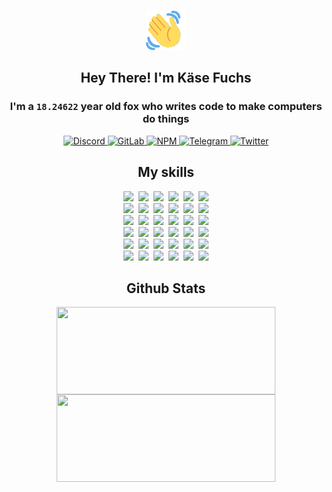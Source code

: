 <div><p align=center><img src=./resources/images/wave.gif width=64px height=64px></p><h2 align=center>Hey There! I'm Käse Fuchs</h2><h3 align=center>I'm a <code>18.24622</code> year old fox who writes code to make computers do things</h3><p align=center><a href=https://discord.com/users/507526681125322772><img alt=Discord src="https://img.shields.io/badge/Discord-5865F2?logo=discord&logoColor=white&style=flat-square#ee3f5dc067942faabc4f0d1ed26ba5ee"> </a><a href=https://gitlab.com/kasefuchs><img alt=GitLab src="https://img.shields.io/badge/GitLab-330F63?logo=gitlab&logoColor=white&style=flat-square#ee3f5dc067942faabc4f0d1ed26ba5ee"> </a><a href=https://npmjs.com/~kasefuchs><img alt=NPM src="https://img.shields.io/badge/NPM-CB3837?logo=npm&logoColor=white&style=flat-square#ee3f5dc067942faabc4f0d1ed26ba5ee"> </a><a href=https://t.me/kasefuchs><img alt=Telegram src="https://img.shields.io/badge/Telegram-2CA5E0?logo=telegram&logoColor=white&style=flat-square#ee3f5dc067942faabc4f0d1ed26ba5ee"> </a><a href=https://twitter.com/kasefuchs><img alt=Twitter src="https://img.shields.io/badge/Twitter-1DA1F2?logo=twitter&logoColor=white&style=flat-square#ee3f5dc067942faabc4f0d1ed26ba5ee"></a></p><h2 align=center>My skills</h2><p align=center><a href=https://aws.amazon.com/ ><picture><source srcset="https://skillicons.dev/icons?i=aws&theme=dark#ee3f5dc067942faabc4f0d1ed26ba5ee" media="(prefers-color-scheme: dark)"><source srcset="https://skillicons.dev/icons?i=aws&theme=light#ee3f5dc067942faabc4f0d1ed26ba5ee" media="(prefers-color-scheme: light), (prefers-color-scheme: no-preference)"><img src="https://skillicons.dev/icons?i=aws&theme=light#ee3f5dc067942faabc4f0d1ed26ba5ee"></picture></a>&nbsp;&nbsp;<a href=https://en.wikipedia.org/wiki/Bash_(Unix_shell)><picture><source srcset="https://skillicons.dev/icons?i=bash&theme=dark#ee3f5dc067942faabc4f0d1ed26ba5ee" media="(prefers-color-scheme: dark)"><source srcset="https://skillicons.dev/icons?i=bash&theme=light#ee3f5dc067942faabc4f0d1ed26ba5ee" media="(prefers-color-scheme: light), (prefers-color-scheme: no-preference)"><img src="https://skillicons.dev/icons?i=bash&theme=light#ee3f5dc067942faabc4f0d1ed26ba5ee"></picture></a>&nbsp;&nbsp;<a href=https://discord.com/developers/docs><picture><source srcset="https://skillicons.dev/icons?i=bots&theme=dark#ee3f5dc067942faabc4f0d1ed26ba5ee" media="(prefers-color-scheme: dark)"><source srcset="https://skillicons.dev/icons?i=bots&theme=light#ee3f5dc067942faabc4f0d1ed26ba5ee" media="(prefers-color-scheme: light), (prefers-color-scheme: no-preference)"><img src="https://skillicons.dev/icons?i=bots&theme=light#ee3f5dc067942faabc4f0d1ed26ba5ee"></picture></a>&nbsp;&nbsp;<a href=https://www.cloudflare.com/ ><picture><source srcset="https://skillicons.dev/icons?i=cloudflare&theme=dark#ee3f5dc067942faabc4f0d1ed26ba5ee" media="(prefers-color-scheme: dark)"><source srcset="https://skillicons.dev/icons?i=cloudflare&theme=light#ee3f5dc067942faabc4f0d1ed26ba5ee" media="(prefers-color-scheme: light), (prefers-color-scheme: no-preference)"><img src="https://skillicons.dev/icons?i=cloudflare&theme=light#ee3f5dc067942faabc4f0d1ed26ba5ee"></picture></a>&nbsp;&nbsp;<a href=https://en.wikipedia.org/wiki/CSS><picture><source srcset="https://skillicons.dev/icons?i=css&theme=dark#ee3f5dc067942faabc4f0d1ed26ba5ee" media="(prefers-color-scheme: dark)"><source srcset="https://skillicons.dev/icons?i=css&theme=light#ee3f5dc067942faabc4f0d1ed26ba5ee" media="(prefers-color-scheme: light), (prefers-color-scheme: no-preference)"><img src="https://skillicons.dev/icons?i=css&theme=light#ee3f5dc067942faabc4f0d1ed26ba5ee"></picture></a>&nbsp;&nbsp;<a href=https://www.docker.com/ ><picture><source srcset="https://skillicons.dev/icons?i=docker&theme=dark#ee3f5dc067942faabc4f0d1ed26ba5ee" media="(prefers-color-scheme: dark)"><source srcset="https://skillicons.dev/icons?i=docker&theme=light#ee3f5dc067942faabc4f0d1ed26ba5ee" media="(prefers-color-scheme: light), (prefers-color-scheme: no-preference)"><img src="https://skillicons.dev/icons?i=docker&theme=light#ee3f5dc067942faabc4f0d1ed26ba5ee"></picture></a><br><a href=https://www.electronjs.org/ ><picture><source srcset="https://skillicons.dev/icons?i=electron&theme=dark#ee3f5dc067942faabc4f0d1ed26ba5ee" media="(prefers-color-scheme: dark)"><source srcset="https://skillicons.dev/icons?i=electron&theme=light#ee3f5dc067942faabc4f0d1ed26ba5ee" media="(prefers-color-scheme: light), (prefers-color-scheme: no-preference)"><img src="https://skillicons.dev/icons?i=electron&theme=light#ee3f5dc067942faabc4f0d1ed26ba5ee"></picture></a>&nbsp;&nbsp;<a href=https://expressjs.com/ ><picture><source srcset="https://skillicons.dev/icons?i=express&theme=dark#ee3f5dc067942faabc4f0d1ed26ba5ee" media="(prefers-color-scheme: dark)"><source srcset="https://skillicons.dev/icons?i=express&theme=light#ee3f5dc067942faabc4f0d1ed26ba5ee" media="(prefers-color-scheme: light), (prefers-color-scheme: no-preference)"><img src="https://skillicons.dev/icons?i=express&theme=light#ee3f5dc067942faabc4f0d1ed26ba5ee"></picture></a>&nbsp;&nbsp;<a href=https://www.figma.com/ ><picture><source srcset="https://skillicons.dev/icons?i=figma&theme=dark#ee3f5dc067942faabc4f0d1ed26ba5ee" media="(prefers-color-scheme: dark)"><source srcset="https://skillicons.dev/icons?i=figma&theme=light#ee3f5dc067942faabc4f0d1ed26ba5ee" media="(prefers-color-scheme: light), (prefers-color-scheme: no-preference)"><img src="https://skillicons.dev/icons?i=figma&theme=light#ee3f5dc067942faabc4f0d1ed26ba5ee"></picture></a>&nbsp;&nbsp;<a href=https://firebase.google.com/ ><picture><source srcset="https://skillicons.dev/icons?i=firebase&theme=dark#ee3f5dc067942faabc4f0d1ed26ba5ee" media="(prefers-color-scheme: dark)"><source srcset="https://skillicons.dev/icons?i=firebase&theme=light#ee3f5dc067942faabc4f0d1ed26ba5ee" media="(prefers-color-scheme: light), (prefers-color-scheme: no-preference)"><img src="https://skillicons.dev/icons?i=firebase&theme=light#ee3f5dc067942faabc4f0d1ed26ba5ee"></picture></a>&nbsp;&nbsp;<a href=https://flask.palletsprojects.com/ ><picture><source srcset="https://skillicons.dev/icons?i=flask&theme=dark#ee3f5dc067942faabc4f0d1ed26ba5ee" media="(prefers-color-scheme: dark)"><source srcset="https://skillicons.dev/icons?i=flask&theme=light#ee3f5dc067942faabc4f0d1ed26ba5ee" media="(prefers-color-scheme: light), (prefers-color-scheme: no-preference)"><img src="https://skillicons.dev/icons?i=flask&theme=light#ee3f5dc067942faabc4f0d1ed26ba5ee"></picture></a>&nbsp;&nbsp;<a href=https://cloud.google.com/ ><picture><source srcset="https://skillicons.dev/icons?i=gcp&theme=dark#ee3f5dc067942faabc4f0d1ed26ba5ee" media="(prefers-color-scheme: dark)"><source srcset="https://skillicons.dev/icons?i=gcp&theme=light#ee3f5dc067942faabc4f0d1ed26ba5ee" media="(prefers-color-scheme: light), (prefers-color-scheme: no-preference)"><img src="https://skillicons.dev/icons?i=gcp&theme=light#ee3f5dc067942faabc4f0d1ed26ba5ee"></picture></a><br><a href=https://git-scm.com/ ><picture><source srcset="https://skillicons.dev/icons?i=git&theme=dark#ee3f5dc067942faabc4f0d1ed26ba5ee" media="(prefers-color-scheme: dark)"><source srcset="https://skillicons.dev/icons?i=git&theme=light#ee3f5dc067942faabc4f0d1ed26ba5ee" media="(prefers-color-scheme: light), (prefers-color-scheme: no-preference)"><img src="https://skillicons.dev/icons?i=git&theme=light#ee3f5dc067942faabc4f0d1ed26ba5ee"></picture></a>&nbsp;&nbsp;<a href=https://github.com/ ><picture><source srcset="https://skillicons.dev/icons?i=github&theme=dark#ee3f5dc067942faabc4f0d1ed26ba5ee" media="(prefers-color-scheme: dark)"><source srcset="https://skillicons.dev/icons?i=github&theme=light#ee3f5dc067942faabc4f0d1ed26ba5ee" media="(prefers-color-scheme: light), (prefers-color-scheme: no-preference)"><img src="https://skillicons.dev/icons?i=github&theme=light#ee3f5dc067942faabc4f0d1ed26ba5ee"></picture></a>&nbsp;&nbsp;<a href=https://gitlab.com/ ><picture><source srcset="https://skillicons.dev/icons?i=gitlab&theme=dark#ee3f5dc067942faabc4f0d1ed26ba5ee" media="(prefers-color-scheme: dark)"><source srcset="https://skillicons.dev/icons?i=gitlab&theme=light#ee3f5dc067942faabc4f0d1ed26ba5ee" media="(prefers-color-scheme: light), (prefers-color-scheme: no-preference)"><img src="https://skillicons.dev/icons?i=gitlab&theme=light#ee3f5dc067942faabc4f0d1ed26ba5ee"></picture></a>&nbsp;&nbsp;<a href=https://www.heroku.com/ ><picture><source srcset="https://skillicons.dev/icons?i=heroku&theme=dark#ee3f5dc067942faabc4f0d1ed26ba5ee" media="(prefers-color-scheme: dark)"><source srcset="https://skillicons.dev/icons?i=heroku&theme=light#ee3f5dc067942faabc4f0d1ed26ba5ee" media="(prefers-color-scheme: light), (prefers-color-scheme: no-preference)"><img src="https://skillicons.dev/icons?i=heroku&theme=light#ee3f5dc067942faabc4f0d1ed26ba5ee"></picture></a>&nbsp;&nbsp;<a href=https://en.wikipedia.org/wiki/HTML><picture><source srcset="https://skillicons.dev/icons?i=html&theme=dark#ee3f5dc067942faabc4f0d1ed26ba5ee" media="(prefers-color-scheme: dark)"><source srcset="https://skillicons.dev/icons?i=html&theme=light#ee3f5dc067942faabc4f0d1ed26ba5ee" media="(prefers-color-scheme: light), (prefers-color-scheme: no-preference)"><img src="https://skillicons.dev/icons?i=html&theme=light#ee3f5dc067942faabc4f0d1ed26ba5ee"></picture></a>&nbsp;&nbsp;<a href=https://en.wikipedia.org/wiki/JavaScript><picture><source srcset="https://skillicons.dev/icons?i=js&theme=dark#ee3f5dc067942faabc4f0d1ed26ba5ee" media="(prefers-color-scheme: dark)"><source srcset="https://skillicons.dev/icons?i=js&theme=light#ee3f5dc067942faabc4f0d1ed26ba5ee" media="(prefers-color-scheme: light), (prefers-color-scheme: no-preference)"><img src="https://skillicons.dev/icons?i=js&theme=light#ee3f5dc067942faabc4f0d1ed26ba5ee"></picture></a><br><a href=https://en.wikipedia.org/wiki/Linux><picture><source srcset="https://skillicons.dev/icons?i=linux&theme=dark#ee3f5dc067942faabc4f0d1ed26ba5ee" media="(prefers-color-scheme: dark)"><source srcset="https://skillicons.dev/icons?i=linux&theme=light#ee3f5dc067942faabc4f0d1ed26ba5ee" media="(prefers-color-scheme: light), (prefers-color-scheme: no-preference)"><img src="https://skillicons.dev/icons?i=linux&theme=light#ee3f5dc067942faabc4f0d1ed26ba5ee"></picture></a>&nbsp;&nbsp;<a href=https://mui.com/ ><picture><source srcset="https://skillicons.dev/icons?i=materialui&theme=dark#ee3f5dc067942faabc4f0d1ed26ba5ee" media="(prefers-color-scheme: dark)"><source srcset="https://skillicons.dev/icons?i=materialui&theme=light#ee3f5dc067942faabc4f0d1ed26ba5ee" media="(prefers-color-scheme: light), (prefers-color-scheme: no-preference)"><img src="https://skillicons.dev/icons?i=materialui&theme=light#ee3f5dc067942faabc4f0d1ed26ba5ee"></picture></a>&nbsp;&nbsp;<a href=https://en.wikipedia.org/wiki/Markdown><picture><source srcset="https://skillicons.dev/icons?i=md&theme=dark#ee3f5dc067942faabc4f0d1ed26ba5ee" media="(prefers-color-scheme: dark)"><source srcset="https://skillicons.dev/icons?i=md&theme=light#ee3f5dc067942faabc4f0d1ed26ba5ee" media="(prefers-color-scheme: light), (prefers-color-scheme: no-preference)"><img src="https://skillicons.dev/icons?i=md&theme=light#ee3f5dc067942faabc4f0d1ed26ba5ee"></picture></a>&nbsp;&nbsp;<a href=https://www.mongodb.com/ ><picture><source srcset="https://skillicons.dev/icons?i=mongodb&theme=dark#ee3f5dc067942faabc4f0d1ed26ba5ee" media="(prefers-color-scheme: dark)"><source srcset="https://skillicons.dev/icons?i=mongodb&theme=light#ee3f5dc067942faabc4f0d1ed26ba5ee" media="(prefers-color-scheme: light), (prefers-color-scheme: no-preference)"><img src="https://skillicons.dev/icons?i=mongodb&theme=light#ee3f5dc067942faabc4f0d1ed26ba5ee"></picture></a>&nbsp;&nbsp;<a href=https://www.mysql.com/ ><picture><source srcset="https://skillicons.dev/icons?i=mysql&theme=dark#ee3f5dc067942faabc4f0d1ed26ba5ee" media="(prefers-color-scheme: dark)"><source srcset="https://skillicons.dev/icons?i=mysql&theme=light#ee3f5dc067942faabc4f0d1ed26ba5ee" media="(prefers-color-scheme: light), (prefers-color-scheme: no-preference)"><img src="https://skillicons.dev/icons?i=mysql&theme=light#ee3f5dc067942faabc4f0d1ed26ba5ee"></picture></a>&nbsp;&nbsp;<a href=https://nextjs.org/ ><picture><source srcset="https://skillicons.dev/icons?i=nextjs&theme=dark#ee3f5dc067942faabc4f0d1ed26ba5ee" media="(prefers-color-scheme: dark)"><source srcset="https://skillicons.dev/icons?i=nextjs&theme=light#ee3f5dc067942faabc4f0d1ed26ba5ee" media="(prefers-color-scheme: light), (prefers-color-scheme: no-preference)"><img src="https://skillicons.dev/icons?i=nextjs&theme=light#ee3f5dc067942faabc4f0d1ed26ba5ee"></picture></a><br><a href=https://nodejs.org/en/ ><picture><source srcset="https://skillicons.dev/icons?i=nodejs&theme=dark#ee3f5dc067942faabc4f0d1ed26ba5ee" media="(prefers-color-scheme: dark)"><source srcset="https://skillicons.dev/icons?i=nodejs&theme=light#ee3f5dc067942faabc4f0d1ed26ba5ee" media="(prefers-color-scheme: light), (prefers-color-scheme: no-preference)"><img src="https://skillicons.dev/icons?i=nodejs&theme=light#ee3f5dc067942faabc4f0d1ed26ba5ee"></picture></a>&nbsp;&nbsp;<a href=https://www.postgresql.org/ ><picture><source srcset="https://skillicons.dev/icons?i=postgres&theme=dark#ee3f5dc067942faabc4f0d1ed26ba5ee" media="(prefers-color-scheme: dark)"><source srcset="https://skillicons.dev/icons?i=postgres&theme=light#ee3f5dc067942faabc4f0d1ed26ba5ee" media="(prefers-color-scheme: light), (prefers-color-scheme: no-preference)"><img src="https://skillicons.dev/icons?i=postgres&theme=light#ee3f5dc067942faabc4f0d1ed26ba5ee"></picture></a>&nbsp;&nbsp;<a href=https://learn.microsoft.com/en-us/powershell/ ><picture><source srcset="https://skillicons.dev/icons?i=powershell&theme=dark#ee3f5dc067942faabc4f0d1ed26ba5ee" media="(prefers-color-scheme: dark)"><source srcset="https://skillicons.dev/icons?i=powershell&theme=light#ee3f5dc067942faabc4f0d1ed26ba5ee" media="(prefers-color-scheme: light), (prefers-color-scheme: no-preference)"><img src="https://skillicons.dev/icons?i=powershell&theme=light#ee3f5dc067942faabc4f0d1ed26ba5ee"></picture></a>&nbsp;&nbsp;<a href=https://www.python.org/ ><picture><source srcset="https://skillicons.dev/icons?i=py&theme=dark#ee3f5dc067942faabc4f0d1ed26ba5ee" media="(prefers-color-scheme: dark)"><source srcset="https://skillicons.dev/icons?i=py&theme=light#ee3f5dc067942faabc4f0d1ed26ba5ee" media="(prefers-color-scheme: light), (prefers-color-scheme: no-preference)"><img src="https://skillicons.dev/icons?i=py&theme=light#ee3f5dc067942faabc4f0d1ed26ba5ee"></picture></a>&nbsp;&nbsp;<a href=https://www.raspberrypi.org/ ><picture><source srcset="https://skillicons.dev/icons?i=raspberrypi&theme=dark#ee3f5dc067942faabc4f0d1ed26ba5ee" media="(prefers-color-scheme: dark)"><source srcset="https://skillicons.dev/icons?i=raspberrypi&theme=light#ee3f5dc067942faabc4f0d1ed26ba5ee" media="(prefers-color-scheme: light), (prefers-color-scheme: no-preference)"><img src="https://skillicons.dev/icons?i=raspberrypi&theme=light#ee3f5dc067942faabc4f0d1ed26ba5ee"></picture></a>&nbsp;&nbsp;<a href=https://reactjs.org/ ><picture><source srcset="https://skillicons.dev/icons?i=react&theme=dark#ee3f5dc067942faabc4f0d1ed26ba5ee" media="(prefers-color-scheme: dark)"><source srcset="https://skillicons.dev/icons?i=react&theme=light#ee3f5dc067942faabc4f0d1ed26ba5ee" media="(prefers-color-scheme: light), (prefers-color-scheme: no-preference)"><img src="https://skillicons.dev/icons?i=react&theme=light#ee3f5dc067942faabc4f0d1ed26ba5ee"></picture></a><br><a href=https://redux.js.org/ ><picture><source srcset="https://skillicons.dev/icons?i=redux&theme=dark#ee3f5dc067942faabc4f0d1ed26ba5ee" media="(prefers-color-scheme: dark)"><source srcset="https://skillicons.dev/icons?i=redux&theme=light#ee3f5dc067942faabc4f0d1ed26ba5ee" media="(prefers-color-scheme: light), (prefers-color-scheme: no-preference)"><img src="https://skillicons.dev/icons?i=redux&theme=light#ee3f5dc067942faabc4f0d1ed26ba5ee"></picture></a>&nbsp;&nbsp;<a href=https://en.wikipedia.org/wiki/Regular_expression><picture><source srcset="https://skillicons.dev/icons?i=regex&theme=dark#ee3f5dc067942faabc4f0d1ed26ba5ee" media="(prefers-color-scheme: dark)"><source srcset="https://skillicons.dev/icons?i=regex&theme=light#ee3f5dc067942faabc4f0d1ed26ba5ee" media="(prefers-color-scheme: light), (prefers-color-scheme: no-preference)"><img src="https://skillicons.dev/icons?i=regex&theme=light#ee3f5dc067942faabc4f0d1ed26ba5ee"></picture></a>&nbsp;&nbsp;<a href=https://en.wikipedia.org/wiki/Sass_(stylesheet_language)><picture><source srcset="https://skillicons.dev/icons?i=sass&theme=dark#ee3f5dc067942faabc4f0d1ed26ba5ee" media="(prefers-color-scheme: dark)"><source srcset="https://skillicons.dev/icons?i=sass&theme=light#ee3f5dc067942faabc4f0d1ed26ba5ee" media="(prefers-color-scheme: light), (prefers-color-scheme: no-preference)"><img src="https://skillicons.dev/icons?i=sass&theme=light#ee3f5dc067942faabc4f0d1ed26ba5ee"></picture></a>&nbsp;&nbsp;<a href=https://www.typescriptlang.org/ ><picture><source srcset="https://skillicons.dev/icons?i=ts&theme=dark#ee3f5dc067942faabc4f0d1ed26ba5ee" media="(prefers-color-scheme: dark)"><source srcset="https://skillicons.dev/icons?i=ts&theme=light#ee3f5dc067942faabc4f0d1ed26ba5ee" media="(prefers-color-scheme: light), (prefers-color-scheme: no-preference)"><img src="https://skillicons.dev/icons?i=ts&theme=light#ee3f5dc067942faabc4f0d1ed26ba5ee"></picture></a>&nbsp;&nbsp;<a href=https://unity.com/ ><picture><source srcset="https://skillicons.dev/icons?i=unity&theme=dark#ee3f5dc067942faabc4f0d1ed26ba5ee" media="(prefers-color-scheme: dark)"><source srcset="https://skillicons.dev/icons?i=unity&theme=light#ee3f5dc067942faabc4f0d1ed26ba5ee" media="(prefers-color-scheme: light), (prefers-color-scheme: no-preference)"><img src="https://skillicons.dev/icons?i=unity&theme=light#ee3f5dc067942faabc4f0d1ed26ba5ee"></picture></a>&nbsp;&nbsp;<a href=https://workers.cloudflare.com/ ><picture><source srcset="https://skillicons.dev/icons?i=workers&theme=dark#ee3f5dc067942faabc4f0d1ed26ba5ee" media="(prefers-color-scheme: dark)"><source srcset="https://skillicons.dev/icons?i=workers&theme=light#ee3f5dc067942faabc4f0d1ed26ba5ee" media="(prefers-color-scheme: light), (prefers-color-scheme: no-preference)"><img src="https://skillicons.dev/icons?i=workers&theme=light#ee3f5dc067942faabc4f0d1ed26ba5ee"></picture></a><br></p><h2 align=center>Github Stats</h2><p align=center><picture><source srcset="https://github-readme-stats-kasefuchs.vercel.app/api/?count_private=true&hide_border=true&hide_rank=true&line_height=20&hide_title=true&username=Kasefuchs&theme=dark#ee3f5dc067942faabc4f0d1ed26ba5ee" media="(prefers-color-scheme: dark)"><source srcset="https://github-readme-stats-kasefuchs.vercel.app/api/?count_private=true&hide_border=true&hide_rank=true&line_height=20&hide_title=true&username=Kasefuchs&theme=light#ee3f5dc067942faabc4f0d1ed26ba5ee" media="(prefers-color-scheme: light), (prefers-color-scheme: no-preference)"><img align=middle width=350 height=140 src="https://github-readme-stats-kasefuchs.vercel.app/api/?count_private=true&hide_border=true&hide_rank=true&line_height=20&hide_title=true&username=Kasefuchs&theme=light#ee3f5dc067942faabc4f0d1ed26ba5ee"></picture><picture><source srcset="https://github-readme-stats-kasefuchs.vercel.app/api/top-langs/?count_private=true&hide_border=true&layout=compact&username=Kasefuchs&theme=dark#ee3f5dc067942faabc4f0d1ed26ba5ee" media="(prefers-color-scheme: dark)"><source srcset="https://github-readme-stats-kasefuchs.vercel.app/api/top-langs/?count_private=true&hide_border=true&layout=compact&username=Kasefuchs&theme=light#ee3f5dc067942faabc4f0d1ed26ba5ee" media="(prefers-color-scheme: light), (prefers-color-scheme: no-preference)"><img align=middle width=350 height=140 src="https://github-readme-stats-kasefuchs.vercel.app/api/top-langs/?count_private=true&hide_border=true&layout=compact&username=Kasefuchs&theme=light#ee3f5dc067942faabc4f0d1ed26ba5ee"></picture></p><img src="https://hit.yhype.me/github/profile?user_id=64592097#ee3f5dc067942faabc4f0d1ed26ba5ee" alt=""></div>